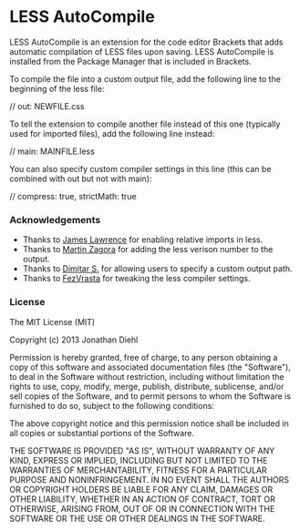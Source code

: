 # LESS AutoCompile

LESS AutoCompile is an extension for the code editor Brackets that adds automatic compilation of LESS files upon saving. LESS AutoCompile is installed from the Package Manager that is included in Brackets.

To compile the file into a custom output file, add the following line to the beginning of the less file:

  // out: NEWFILE.css

To tell the extension to compile another file instead of this one (typically used for imported files), add the following line instead:

  // main: MAINFILE.less

You can also specify custom compiler settings in this line (this can be combined with out but not with main):

  // compress: true, strictMath: true

### Acknowledgements

* Thanks to [James Lawrence](https://github.com/jlaw90) for enabling relative imports in less.
* Thanks to [Martin Zagora](https://github.com/zaggino) for adding the less verison number to the output.
* Thanks to [Dimitar S.](https://github.com/deemeetar) for allowing users to specify a custom output path.
* Thanks to [FezVrasta](https://github.com/FezVrasta) for tweaking the less compiler settings.

### License
The MIT License (MIT)

Copyright (c) 2013 Jonathan Diehl

Permission is hereby granted, free of charge, to any person obtaining a copy
of this software and associated documentation files (the "Software"), to deal
in the Software without restriction, including without limitation the rights
to use, copy, modify, merge, publish, distribute, sublicense, and/or sell
copies of the Software, and to permit persons to whom the Software is
furnished to do so, subject to the following conditions:

The above copyright notice and this permission notice shall be included in
all copies or substantial portions of the Software.

THE SOFTWARE IS PROVIDED "AS IS", WITHOUT WARRANTY OF ANY KIND, EXPRESS OR
IMPLIED, INCLUDING BUT NOT LIMITED TO THE WARRANTIES OF MERCHANTABILITY,
FITNESS FOR A PARTICULAR PURPOSE AND NONINFRINGEMENT. IN NO EVENT SHALL THE
AUTHORS OR COPYRIGHT HOLDERS BE LIABLE FOR ANY CLAIM, DAMAGES OR OTHER
LIABILITY, WHETHER IN AN ACTION OF CONTRACT, TORT OR OTHERWISE, ARISING FROM,
OUT OF OR IN CONNECTION WITH THE SOFTWARE OR THE USE OR OTHER DEALINGS IN
THE SOFTWARE.
